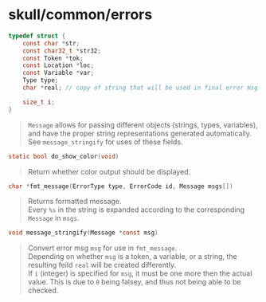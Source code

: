 # skull/common/errors

```c
typedef struct {
	const char *str;
	const char32_t *str32;
	const Token *tok;
	const Location *loc;
	const Variable *var;
	Type type;
	char *real; // copy of string that will be used in final error msg

	size_t i;
}
```

> `Message` allows for passing different objects (strings, types, variables),
> and have the proper string representations generated automatically.
> \
> See `message_stringify` for uses of these fields.

```c
static bool do_show_color(void)
```

> Return whether color output should be displayed.

```c
char *fmt_message(ErrorType type, ErrorCode id, Message msgs[])
```

> Returns formatted message.
> \
> Every `%s` in the string is expanded according to the corresponding `Message`
> in `msgs`.

```c
void message_stringify(Message *const msg)
```

> Convert error msg `msg` for use in `fmt_message`.
> \
> Depending on whether `msg` is a token, a variable, or a string, the resulting
> feild `real` will be created differently.
> \
> If `i` (integer) is specified for `msg`, it must be one more then the actual
> value. This is due to `0` being falsey, and thus not being able to be checked.


